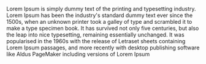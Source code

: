 Lorem Ipsum is simply dummy text of the printing and typesetting industry. Lorem Ipsum has been the industry's standard dummy 
text ever since the 1500s, when an unknown printer took a galley of type and scrambled it to make a type specimen book. It has 
survived not only five centuries, but also the leap into nice typesetting, remaining essentially unchanged. It was 
popularised in the 1960s with the release of Letraset sheets containing Lorem Ipsum passages, and more recently with desktop 
publishing software like Aldus PageMaker including versions of Lorem Ipsum